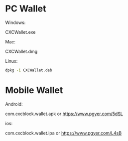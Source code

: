 # PC Wallet

Windows:

CXCWallet.exe

Mac:

CXCWallet.dmg

Linux:

```bash
dpkg -i CXCWallet.deb
```

# Mobile Wallet

Android:

com.cxcblock.wallet.apk
or 
https://www.pgyer.com/5dSL

ios:

com.cxcblock.wallet.ipa
or 
https://www.pgyer.com/L4sB


